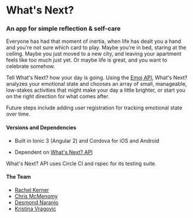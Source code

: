 # What's Next?

### An app for simple reflection & self-care

Everyone has had that moment of inertia, when life has dealt you a hand and you're not sure which card to play. Maybe you're in bed, staring at the ceiling. Maybe you just moved to a new city, and leaving your apartment feels like too much just yet. Or maybe life is great, and you want to celebrate somehow.

Tell What's Next? how your day is going. Using the [Emoj API](https://medium.com/@dannyfreed/today-im-launching-emoj-an-api-that-can-interpret-emotion-from-a-text-based-conversation-6b2ea3fa98b), What's Next? analyzes your emotional state and chooses an array of small, manageable, low-stakes activities that might make your day a little brighter, or start you on the right direction for what comes after.

Future steps include adding user registration for tracking emotional state over time.

#### Versions and Dependencies

- Built in Ionic 3 (Angular 2) and Cordova for iOS and Android

- Dependent on [What's Next? API](https://github.com/caristopmer/whats-next-api)


What's Next? API uses Circle CI and rspec for its testing suite.

#### The Team

- [Rachel Kerner](http://www.github.com/bb8bear)
- [Chris McMenomy](http://www.github.com/caristopmer)
- [Desmond Naranjo](http://www.github.com/dhnaranjo)
- [Kristina Vragovic](http://www.github.com/kvrag)
